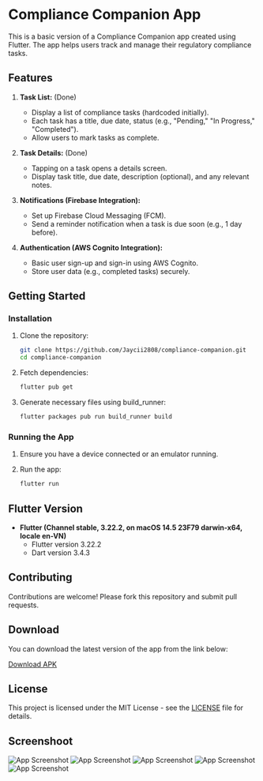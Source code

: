 # Compliance Companion App

This is a basic version of a Compliance Companion app created using Flutter. The app helps users track and manage their regulatory compliance tasks.

## Features

1. **Task List:** (Done)
    - Display a list of compliance tasks (hardcoded initially).
    - Each task has a title, due date, status (e.g., "Pending," "In Progress," "Completed").
    - Allow users to mark tasks as complete.
    
2. **Task Details:** (Done)
    - Tapping on a task opens a details screen.
    - Display task title, due date, description (optional), and any relevant notes.

3. **Notifications (Firebase Integration):**
    - Set up Firebase Cloud Messaging (FCM).
    - Send a reminder notification when a task is due soon (e.g., 1 day before).

4. **Authentication (AWS Cognito Integration):**
    - Basic user sign-up and sign-in using AWS Cognito.
    - Store user data (e.g., completed tasks) securely.

## Getting Started

### Installation

1. Clone the repository:
    ```sh
    git clone https://github.com/Jaycii2808/compliance-companion.git    
    cd compliance-companion
    ```

2. Fetch dependencies:
    ```sh
    flutter pub get
    ```

3. Generate necessary files using build_runner:
    ```sh
    flutter packages pub run build_runner build
    ```

### Running the App

1. Ensure you have a device connected or an emulator running.

2. Run the app:
    ```sh
    flutter run
    ```
   
## Flutter Version

- **Flutter (Channel stable, 3.22.2, on macOS 14.5 23F79 darwin-x64, locale en-VN)**
   - Flutter version 3.22.2
   - Dart version 3.4.3

## Contributing

Contributions are welcome! Please fork this repository and submit pull requests.

## Download

You can download the latest version of the app from the link below:

[Download APK]([https://github.com/username/repository/releases/download/v1.0.0/your-app.apk](https://github.com/Jaycii2808/compliance-companion-app/releases/download/v1.0.0/compliance_companion-app-release.apk))

## License

This project is licensed under the MIT License - see the [LICENSE](LICENSE) file for details.

## Screenshoot

![App Screenshot](https://github.com/Jaycii2808/compliance-companion/blob/v1.0.0/app_screenshoot/img_screen_shoot_1.png)
![App Screenshot](https://github.com/Jaycii2808/compliance-companion/blob/v1.0.0/app_screenshoot/img_screen_shoot_2.png)
![App Screenshot](https://github.com/Jaycii2808/compliance-companion/blob/v1.0.0/app_screenshoot/img_screen_shoot_3.png)
![App Screenshot](https://github.com/Jaycii2808/compliance-companion/blob/v1.0.0/app_screenshoot/img_screen_shoot_4.png)
![App Screenshot](https://github.com/Jaycii2808/compliance-companion/blob/v1.0.0/app_screenshoot/img_screen_shoot_5.png)

